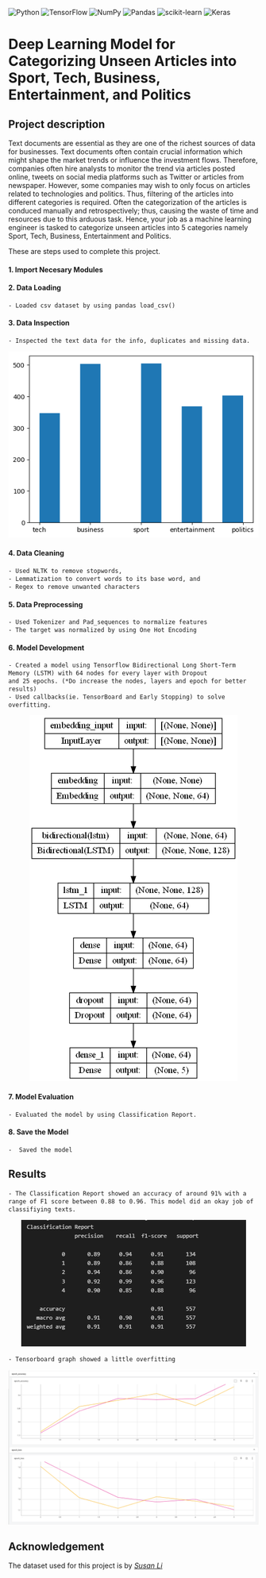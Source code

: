 ![Python](https://img.shields.io/badge/python-3670A0?style=for-the-badge&logo=python&logoColor=ffdd54)
![TensorFlow](https://img.shields.io/badge/TensorFlow-%23FF6F00.svg?style=for-the-badge&logo=TensorFlow&logoColor=white)
![NumPy](https://img.shields.io/badge/numpy-%23013243.svg?style=for-the-badge&logo=numpy&logoColor=white)
![Pandas](https://img.shields.io/badge/pandas-%23150458.svg?style=for-the-badge&logo=pandas&logoColor=white)
![scikit-learn](https://img.shields.io/badge/scikit--learn-%23F7931E.svg?style=for-the-badge&logo=scikit-learn&logoColor=white)
![Keras](https://img.shields.io/badge/Keras-%23D00000.svg?style=for-the-badge&logo=Keras&logoColor=white)


# Deep Learning Model for Categorizing Unseen Articles into Sport, Tech, Business, Entertainment, and Politics

## Project description

Text documents are essential as they are one of the richest sources of data for businesses. Text documents often contain crucial information which might shape the market trends or influence the investment flows. Therefore, companies often hire analysts to monitor the trend via articles posted online, tweets on social media platforms such as Twitter or articles from newspaper. However, some companies may wish to only focus on articles related to technologies and politics. Thus, filtering of the articles into different categories is required. Often the categorization of the articles is conduced manually and retrospectively; thus, causing the waste of time and resources due to this arduous task. Hence, your job as a machine learning engineer is tasked to categorize unseen articles into 5 categories namely Sport, Tech, Business, Entertainment and Politics.

These are steps used to complete this project.

#### 1. Import Necesary Modules

#### 2. Data Loading
    - Loaded csv dataset by using pandas load_csv()
    
#### 3. Data Inspection
    - Inspected the text data for the info, duplicates and missing data. 
<p align="center"><img src = "Resources/category_plot.png"></p>    

#### 4. Data Cleaning
    - Used NLTK to remove stopwords,
    - Lemmatization to convert words to its base word, and
    - Regex to remove unwanted characters
    
#### 5. Data Preprocessing
    - Used Tokenizer and Pad_sequences to normalize features
    - The target was normalized by using One Hot Encoding
    
#### 6. Model Development
    - Created a model using Tensorflow Bidirectional Long Short-Term Memory (LSTM) with 64 nodes for every layer with Dropout 
    and 25 epochs. (*Do increase the nodes, layers and epoch for better results)
    - Used callbacks(ie. TensorBoard and Early Stopping) to solve overfitting.

<p align="center"><img src = "Resources/model2.png"></p>

#### 7. Model Evaluation
    - Evaluated the model by using Classification Report.
    
#### 8. Save the Model
    -  Saved the model
 
## Results

    - The Classification Report showed an accuracy of around 91% with a range of F1 score between 0.88 to 0.96. This model did an okay job of classifiying texts.   

<p align="center"><img src = "Resources/classification_report2.PNG"></p>

    - Tensorboard graph showed a little overfitting

<p align="center"><img src = "Resources/tb_acc_loss.PNG"></p>


## Acknowledgement
The dataset used for this project is by *[Susan Li](https://github.com/susanli2016/PyCon-Canada-2019-NLP-Tutorial/blob/master/bbc-text.csv)*
